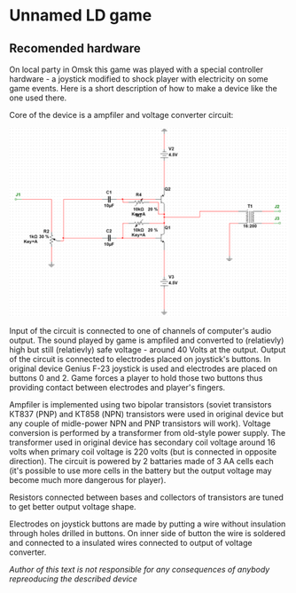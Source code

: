 # Unnamed LD game

## Recomended hardware

On local party in Omsk this game was played with a special controller hardware - a joystick modified to shock player with electricity on some game events.
Here is a short description of how to make a device like the one used there.

Core of the device is a ampfiler and voltage converter circuit:

![Schematics](./img/schematics-01.png)

Input of the circuit is connected to one of channels of computer's audio output.
The sound played by game is ampfiled and converted to (relatievly) high but still (relatievly) safe voltage - around 40 Volts at the output.
Output of the circuit is connected to electrodes placed on joystick's buttons.
In original device Genius F-23 joystick is used and electrodes are placed on buttons 0 and 2.
Game forces a player to hold those two buttons thus providing contact between electrodes and player's fingers.

Ampfiler is implemented using two bipolar transistors (soviet transistors КТ837 (PNP) and КТ858 (NPN) transistors were used in original device but any couple of midle-power NPN and PNP transistors will work).
Voltage conversion is performed by a transformer from old-style power supply.
The transformer used in original device has secondary coil voltage around 16 volts when primary coil voltage is 220 volts (but is connected in opposite direction).
The circuit is powered by 2 battaries made of 3 AA cells each (it's possible to use more cells in the battery but the output voltage may become much more dangerous for player).

Resistors connected between bases and collectors of transistors are tuned to get better output voltage shape.

Electrodes on joystick buttons are made by putting a wire without insulation through holes drilled in buttons.
On inner side of button the wire is soldered and connected to a insulated wires connected to output of voltage converter.

*Author of this text is not responsible for any consequences of anybody repreoducing the described device*
